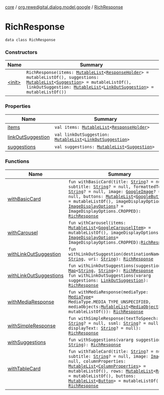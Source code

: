 [core](../../index.md) / [org.rewedigital.dialog.model.google](../index.md) / [RichResponse](./index.md)

# RichResponse

`data class RichResponse`

### Constructors

| Name | Summary |
|---|---|
| [&lt;init&gt;](-init-.md) | `RichResponse(items: `[`MutableList`](https://kotlinlang.org/api/latest/jvm/stdlib/kotlin.collections/-mutable-list/index.html)`<`[`ResponseHolder`](../-response-holder.md)`> = mutableListOf(), suggestions: `[`MutableList`](https://kotlinlang.org/api/latest/jvm/stdlib/kotlin.collections/-mutable-list/index.html)`<`[`Suggestion`](../../org.rewedigital.dialog.model.dialogflow/-suggestion/index.md)`> = mutableListOf(), linkOutSuggestion: `[`MutableList`](https://kotlinlang.org/api/latest/jvm/stdlib/kotlin.collections/-mutable-list/index.html)`<`[`LinkOutSuggestion`](../../org.rewedigital.dialog.model.dialogflow/-link-out-suggestion/index.md)`> = mutableListOf())` |

### Properties

| Name | Summary |
|---|---|
| [items](items.md) | `val items: `[`MutableList`](https://kotlinlang.org/api/latest/jvm/stdlib/kotlin.collections/-mutable-list/index.html)`<`[`ResponseHolder`](../-response-holder.md)`>` |
| [linkOutSuggestion](link-out-suggestion.md) | `val linkOutSuggestion: `[`MutableList`](https://kotlinlang.org/api/latest/jvm/stdlib/kotlin.collections/-mutable-list/index.html)`<`[`LinkOutSuggestion`](../../org.rewedigital.dialog.model.dialogflow/-link-out-suggestion/index.md)`>` |
| [suggestions](suggestions.md) | `val suggestions: `[`MutableList`](https://kotlinlang.org/api/latest/jvm/stdlib/kotlin.collections/-mutable-list/index.html)`<`[`Suggestion`](../../org.rewedigital.dialog.model.dialogflow/-suggestion/index.md)`>` |

### Functions

| Name | Summary |
|---|---|
| [withBasicCard](with-basic-card.md) | `fun withBasicCard(title: `[`String`](https://kotlinlang.org/api/latest/jvm/stdlib/kotlin/-string/index.html)`? = null, subtitle: `[`String`](https://kotlinlang.org/api/latest/jvm/stdlib/kotlin/-string/index.html)`? = null, formattedText: `[`String`](https://kotlinlang.org/api/latest/jvm/stdlib/kotlin/-string/index.html)`? = null, image: `[`GoogleImage`](../-google-image/index.md)`? = null, buttons: `[`MutableList`](https://kotlinlang.org/api/latest/jvm/stdlib/kotlin.collections/-mutable-list/index.html)`<`[`GoogleButton`](../-google-button/index.md)`> = mutableListOf(), imageDisplayOptions: `[`ImageDisplayOptions`](../-image-display-options/index.md)`? = ImageDisplayOptions.CROPPED): `[`RichResponse`](./index.md) |
| [withCarousel](with-carousel.md) | `fun withCarousel(items: `[`MutableList`](https://kotlinlang.org/api/latest/jvm/stdlib/kotlin.collections/-mutable-list/index.html)`<`[`GoogleCarouselItem`](../-google-carousel-item/index.md)`> = mutableListOf(), imageDisplayOptions: `[`ImageDisplayOptions`](../-image-display-options/index.md)` = ImageDisplayOptions.CROPPED): `[`RichResponse`](./index.md) |
| [withLinkOutSuggestion](with-link-out-suggestion.md) | `fun withLinkOutSuggestion(destinationName: `[`String`](https://kotlinlang.org/api/latest/jvm/stdlib/kotlin/-string/index.html)`, uri: `[`String`](https://kotlinlang.org/api/latest/jvm/stdlib/kotlin/-string/index.html)`): `[`RichResponse`](./index.md) |
| [withLinkOutSuggestions](with-link-out-suggestions.md) | `fun withLinkOutSuggestions(suggestions: `[`Map`](https://kotlinlang.org/api/latest/jvm/stdlib/kotlin.collections/-map/index.html)`<`[`String`](https://kotlinlang.org/api/latest/jvm/stdlib/kotlin/-string/index.html)`, `[`String`](https://kotlinlang.org/api/latest/jvm/stdlib/kotlin/-string/index.html)`>): `[`RichResponse`](./index.md)<br>`fun withLinkOutSuggestions(vararg suggestions: `[`LinkOutSuggestion`](../../org.rewedigital.dialog.model.dialogflow/-link-out-suggestion/index.md)`): `[`RichResponse`](./index.md) |
| [withMediaResponse](with-media-response.md) | `fun withMediaResponse(mediaType: `[`MediaType`](../-media-type/index.md)` = MediaType.MEDIA_TYPE_UNSPECIFIED, mediaObjects: `[`MutableList`](https://kotlinlang.org/api/latest/jvm/stdlib/kotlin.collections/-mutable-list/index.html)`<`[`MediaObject`](../-media-object/index.md)`> = mutableListOf()): `[`RichResponse`](./index.md) |
| [withSimpleResponse](with-simple-response.md) | `fun withSimpleResponse(textToSpeech: `[`String`](https://kotlinlang.org/api/latest/jvm/stdlib/kotlin/-string/index.html)`? = null, ssml: `[`String`](https://kotlinlang.org/api/latest/jvm/stdlib/kotlin/-string/index.html)`? = null, displayText: `[`String`](https://kotlinlang.org/api/latest/jvm/stdlib/kotlin/-string/index.html)`? = null): `[`RichResponse`](./index.md) |
| [withSuggestions](with-suggestions.md) | `fun withSuggestions(vararg suggestions: `[`String`](https://kotlinlang.org/api/latest/jvm/stdlib/kotlin/-string/index.html)`): `[`RichResponse`](./index.md) |
| [withTableCard](with-table-card.md) | `fun withTableCard(title: `[`String`](https://kotlinlang.org/api/latest/jvm/stdlib/kotlin/-string/index.html)`? = null, subtitle: `[`String`](https://kotlinlang.org/api/latest/jvm/stdlib/kotlin/-string/index.html)`? = null, image: `[`Image`](../../org.rewedigital.dialog.model.dialogflow/-image/index.md)`? = null, columnProperties: `[`MutableList`](https://kotlinlang.org/api/latest/jvm/stdlib/kotlin.collections/-mutable-list/index.html)`<`[`ColumnProperties`](../../org.rewedigital.dialog.model.google.table/-column-properties/index.md)`> = mutableListOf(), rows: `[`MutableList`](https://kotlinlang.org/api/latest/jvm/stdlib/kotlin.collections/-mutable-list/index.html)`<`[`Row`](../../org.rewedigital.dialog.model.google.table/-row/index.md)`> = mutableListOf(), buttons: `[`MutableList`](https://kotlinlang.org/api/latest/jvm/stdlib/kotlin.collections/-mutable-list/index.html)`<`[`Button`](../../org.rewedigital.dialog.model.dialogflow/-button/index.md)`> = mutableListOf()): `[`RichResponse`](./index.md) |
